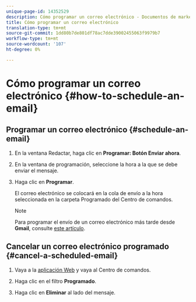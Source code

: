 ```yaml
---
unique-page-id: 14352529
description: Cómo programar un correo electrónico - Documentos de marketing - Documentación del producto
title: Cómo programar un correo electrónico
translation-type: tm+mt
source-git-commit: 1dd80b7de801df78ac7dde39002455063f9979b7
workflow-type: tm+mt
source-wordcount: '107'
ht-degree: 0%

---
```



# Cómo programar un correo electrónico {#how-to-schedule-an-email}

## Programar un correo electrónico {#schedule-an-email}

1. En la ventana Redactar, haga clic en **Programar: Botón Enviar ahora**.

1. En la ventana de programación, seleccione la hora a la que se debe enviar el mensaje.

1. Haga clic en **Programar**.

   El correo electrónico se colocará en la cola de envío a la hora seleccionada en la carpeta Programado del Centro de comandos.

   >[!NOTE]
   >
   >Para programar el envío de un correo electrónico más tarde desde **Gmail**, consulte [este artículo](/help/marketo/product-docs/marketo-sales-connect/email-plugins/gmail/schedule-an-email-for-a-later-date.md).

## Cancelar un correo electrónico programado {#cancel-a-scheduled-email}

1. Vaya a la [aplicación Web](https://toutapp.com/login) y vaya al Centro de comandos.

1. Haga clic en el filtro **Programado**.

1. Haga clic en **Eliminar** al lado del mensaje.
